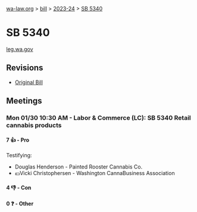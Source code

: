 [wa-law.org](/) > [bill](/bill/) > [2023-24](/bill/2023-24/) > [SB 5340](/bill/2023-24/sb/5340/)

# SB 5340
[leg.wa.gov](https://app.leg.wa.gov/billsummary?BillNumber=5340&Year=2023&Initiative=false)

## Revisions
* [Original Bill](1/)

## Meetings
### Mon 01/30 10:30 AM - Labor & Commerce (LC): SB 5340 Retail cannabis products
#### 7 👍 - Pro
Testifying:
* Douglas Henderson - Painted Rooster Cannabis Co.
* 💵Vicki Christophersen - Washington CannaBusiness Association

#### 4 👎 - Con

#### 0 ❓ - Other
